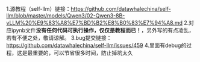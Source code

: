 1.源教程（self-llm）链接：https://github.com/datawhalechina/self-llm/blob/master/models/Qwen3/02-Qwen3-8B-vLLM%20%E9%83%A8%E7%BD%B2%E8%B0%83%E7%94%A8.md
2.对应ipynb文件**没有任何代码可执行操作，仅仅是教程而已！**，另外写的有点凌乱，若有不便之处，敬请谅解。
3.bug提交链接：https://github.com/datawhalechina/self-llm/issues/459 
4.里面有debug的过程，这是最重要的，可以节省很多时间，防止掉坑太久

